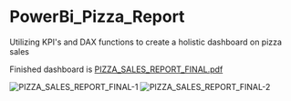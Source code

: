 # PowerBi_Pizza_Report
Utilizing KPI's and DAX functions to create a holistic dashboard on pizza sales

Finished dashboard is [PIZZA_SALES_REPORT_FINAL.pdf](https://github.com/Rxbrooks15/PowerBi_Pizza_Report/files/14330395/PIZZA_SALES_REPORT_FINAL.pdf)


![PIZZA_SALES_REPORT_FINAL-1](https://github.com/Rxbrooks15/PowerBi_Pizza_Report/assets/112977778/3d28072d-1adf-41d8-b2c6-dc5b1ffb2f1a)
![PIZZA_SALES_REPORT_FINAL-2](https://github.com/Rxbrooks15/PowerBi_Pizza_Report/assets/112977778/f011ccf5-c820-4a67-a3f6-303ad544926f)
